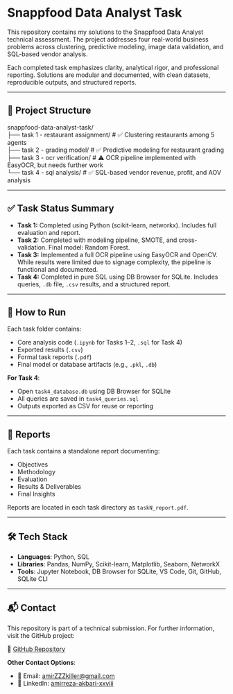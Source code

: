 # Snappfood Data Analyst Task

This repository contains my solutions to the Snappfood Data Analyst technical assessment. The project addresses four real-world business problems across clustering, predictive modeling, image data validation, and SQL-based vendor analysis.

Each completed task emphasizes clarity, analytical rigor, and professional reporting. Solutions are modular and documented, with clean datasets, reproducible outputs, and structured reports.

---

## 📁 Project Structure

snappfood-data-analyst-task/<br>
├── task 1 - restaurant assignment/ # ✅ Clustering restaurants among 5 agents<br>
├── task 2 - grading model/ # ✅ Predictive modeling for restaurant grading<br>
├── task 3 - ocr verification/ # ⚠️ OCR pipeline implemented with EasyOCR, but needs further work<br>
└── task 4 - sql analysis/ # ✅ SQL-based vendor revenue, profit, and AOV analysis<br>

---

## ✅ Task Status Summary

- **Task 1:** Completed using Python (scikit-learn, networkx). Includes full evaluation and report.
- **Task 2:** Completed with modeling pipeline, SMOTE, and cross-validation. Final model: Random Forest.
- **Task 3:** Implemented a full OCR pipeline using EasyOCR and OpenCV. While results were limited due to signage complexity, the pipeline is functional and documented.
- **Task 4:** Completed in pure SQL using DB Browser for SQLite. Includes queries, `.db` file, `.csv` results, and a structured report.

---

## 🚀 How to Run

Each task folder contains:
- Core analysis code (`.ipynb` for Tasks 1–2, `.sql` for Task 4)
- Exported results (`.csv`)
- Formal task reports (`.pdf`)
- Final model or database artifacts (e.g., `.pkl`, `.db`)

**For Task 4**:
- Open `task4_database.db` using DB Browser for SQLite
- All queries are saved in `task4_queries.sql`
- Outputs exported as CSV for reuse or reporting

---

## 📄 Reports

Each task contains a standalone report documenting:
- Objectives
- Methodology
- Evaluation
- Results & Deliverables
- Final Insights

Reports are located in each task directory as `taskN_report.pdf`.

---

## 🛠️ Tech Stack

- **Languages**: Python, SQL
- **Libraries**: Pandas, NumPy, Scikit-learn, Matplotlib, Seaborn, NetworkX
- **Tools**: Jupyter Notebook, DB Browser for SQLite, VS Code, Git, GitHub, SQLite CLI

---

## 📬 Contact

This repository is part of a technical submission. For further information, visit the GitHub project:

🔗 [GitHub Repository]({https://github.com/amirZZZkiller/snappfood-data-analyst-task})

**Other Contact Options**:
- 📧 Email: [amirZZZkiller@gmail.com]({mailto:amirZZZkiller@gmail.com})
- 🔗 LinkedIn: [amirreza-akbari-xxviii]({https://www.linkedin.com/in/amirreza-akbari-xxviii})
